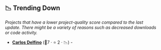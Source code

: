 ## 📉 Trending Down

_Projects that have a lower project-quality score compared to the last update. There might be a variety of reasons such as decreased downloads or code activity._

- <b><a href="https://carlosdelfino.github.io">Carlos Delfino</a></b> (🥇7 ·  ⭐ 2 · 📉) - 

